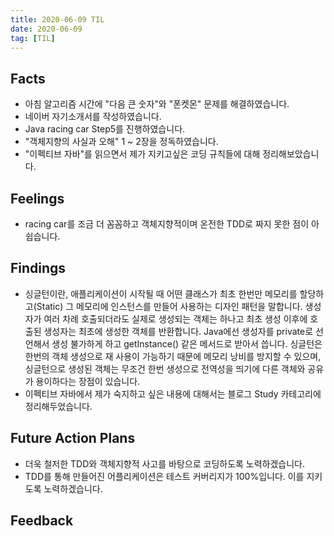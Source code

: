```yaml
---
title: 2020-06-09 TIL
date: 2020-06-09
tag: [TIL]
---
```


## Facts

- 아침 알고리즘 시간에 "다음 큰 숫자"와 "폰켓몬" 문제를 해결하였습니다.
- 네이버 자기소개서를 작성하였습니다.
- Java racing car Step5를 진행하였습니다.
- "객체지향의 사실과 오해" 1 ~ 2장을 정독하였습니다.
- "이펙티브 자바"를 읽으면서 제가 지키고싶은 코딩 규칙들에 대해 정리해보았습니다.

## Feelings

- racing car를 조금 더 꼼꼼하고 객체지향적이며 온전한 TDD로 짜지 못한 점이 아쉽습니다.

## Findings

- 싱글턴이란, 애플리케이션이 시작될 때 어떤 클래스가 최초 한번만 메모리를 할당하고(Static) 그 메모리에 인스턴스를 만들어 사용하는 디자인 패턴을 말합니다. 생성자가 여러 차례 호출되더라도 실제로 생성되는 객체는 하나고 최초 생성 이후에 호출된 생성자는 최초에 생성한 객체를 반환합니다. Java에선 생성자를 private로 선언해서 생성 불가하게 하고 getInstance() 같은 메서드로 받아서 씁니다. 싱글턴은 한번의 객체 생성으로 재 사용이 가능하기 때문에 메모리 낭비를 방지할 수 있으며, 싱글턴으로 생성된 객체는 무조건 한번 생성으로 전역성을 띄기에 다른 객체와 공유가 용이하다는 장점이 있습니다.
- 이펙티브 자바에서 제가 숙지하고 싶은 내용에 대해서는 블로그 Study 카테고리에 정리해두었습니다.

## Future Action Plans

- 더욱 철저한 TDD와 객체지향적 사고를 바탕으로 코딩하도록 노력하겠습니다.
- TDD를 통해 만들어진 어플리케이션은 테스트 커버리지가 100%입니다. 이를 지키도록 노력하겠습니다.

## Feedback
